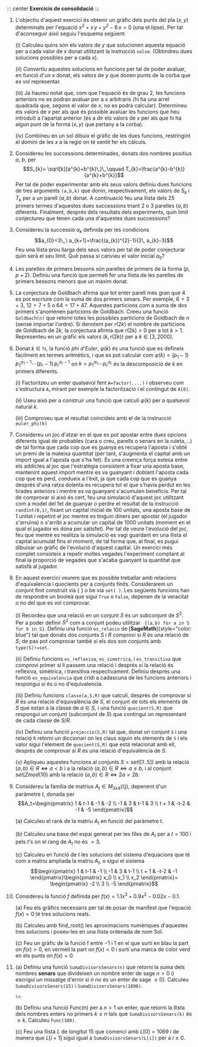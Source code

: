 ::: center
**Exercicis de consolidació**
:::

1.  L'objectiu d'aquest exercici és obtenir un gràfic dels punts del pla
    $(x,y)$ determinats per l'equació $x^{2} + x\, y + y^{2} - 6 \, x=0$
    (una eł.lipse). Per tal d'aconseguir això seguiu l'esquema següent:

    (i) Calculeu quins són els valors de $y$ que solucionen aquesta
        equació per a cada valor de $x$ donat utilitzant la instrucció
        `solve`. (Obtindreu dues solucions possibles per a cada $x$).

    (ii) *Convertiu* aquestes solucions en funcions per tal de poder
         avaluar, en funció d'un $x$ donat, els valors de $y$ que donen
         punts de la corba que es vol representar.

    (iii) Ja haureu notat que, com que l'equació és de grau $2$, les
          funcions anteriors no es podran avaluar per a $x$ arbitraris
          (hi ha una arrel quadrada que, segons el valor de $x$, no es
          podrà calcular). Determineu els valors de $x$ per als que és
          possible avaluar les funcions que heu introduït a l'apartat
          anterior (és a dir els valors de $x$ per als que hi ha algun
          punt de la forma $(x,y)$ que pertany a la corba).

    (iv) Combineu en un sol dibuix el gràfic de les dues funcions,
         restringint el domini de les $x$ a la regió on té sentit fer
         els càlculs.

2.  Considereu les successions determinades, donats dos nombres positius
    $a$, $b$, per
    $$S_{k}= \sqrt[k]{a^{k}+b^{k}\,}\,,\qquad T_{k}=\frac{a^{k}-b^{k}}{a^{k}+b^{k}}$$
    Per tal de poder experimentar amb els seus valors definiu dues
    funcions de tres arguments `(a,b,k)` que donin, respectivament, els
    valors de $S_{k}$ i $T_{k}$ per a un parell $(a,b)$ donat. A
    continuació feu una llista dels $25$ primers termes d'aquestes dues
    successions triant $2$ o $3$ parelles $(a,b)$ diferents. Finalment,
    després dels resultats dels experiments, quin límit conjectureu que
    tenen cada una d'aquestes dues successions?

3.  Considereu la successió $a_{k}$ definida per les condicions
    $$a_{0}=3\,,\ a_{k+1}=\frac{(a_{k})^{2}-1}{2\, a_{k}-3}$$ Feu una
    llista prou llarga dels seus valors per tal de poder conjecturar
    quin serà el seu límit. Què passa si canvieu el valor inicial
    $a_{0}$?

4.  Les parelles de primers bessons són parelles de primers de la forma
    $(p,p+2)$. Definiu una funció que permeti fer una llista de les
    parelles de primers bessons menors que un màxim donat.

5.  La conjectura de Goldbach afirma que tot enter parell més gran que 4
    es pot escriure com la suma de dos primers senars. Per exemple,
    $6=3+3$, $12=7+5$ o $64=17+47$. Aquestes particions com a suma de
    dos primers s'anomenen particions de Goldbach. Creeu una funció
    `Goldbach(n)` que retorni totes les possibles particions de Goldbach
    de $n$ (sense importar l'ordre). Si denotem per $r(2k)$ el nombre de
    particions de Goldbach de $2k$, la conjectura afirma que $r(2k)>0$
    per a tot $k>1$. Representeu en un gràfic els valors $(k,r(2k))$ per
    a $k\in [3,2000]$.

6.  Donat $k\in \mathbb{N}$, la funció *phi d'Euler*, $\varphi(k)$ és
    una funció que es defineix fàcilment en termes aritmètics, i que es
    pot calcular com
    $\varphi(k)=(p_1-1)\,p_1^{\alpha_1-1}\cdots (p_r-1)\, p_r^{\alpha_r-1}$
    on $k=p_1^{\alpha_1}\cdots p_r^{\alpha_r}$ és la descomposició de
    $k$ en primers diferents.

    (i) Factoritzeu un enter qualsevol fent `A=factor(....)` i observeu
        com s'estructura `A`, mirant per exemple la factorització i el
        contingut de `A[0]`.

    (ii) Useu això per a construir una funció que calculi $\varphi(k)$
         per a qualsevol natural $k$.

    (iii) Comproveu que el resultat coincideix amb el de la instrucció
          `euler_phi(k)`

7.  Considereu un joc d'atzar en el que es pot apostar entre dues
    opcions diferents igual de probables (cara o creu, parells o senars
    en la ruleta,...) de tal forma que cada cop que es guanya es
    recupera l'aposta i s'obté un premi de la mateixa quantitat (per
    tant, s'augmenta el capital amb un import igual a l'aposta que s'ha
    fet). És una creença força estesa entre els addictes al joc que
    l'estratègia consistent a fixar una aposta base, mantenint aquest
    import mentre es va guanyant i doblant l'aposta cada cop que es
    perd, condueix a l'èxit, ja que cada cop que es guanya després d'una
    ratxa dolenta es recupera tot el que s'havia perdut en les tirades
    anteriors i mentre es va guanyant s'acumulen beneficis. Per tal de
    comprovar si això és cert, feu una simulació d'aquest joc utilitzant
    com a model del fet de guanyar o perdre el resultat de la instrucció
    `randint(0,1)`, fixant un capital inicial de $100$ unitats, una
    aposta base de $1$ unitat i repetint el joc mentre es tinguin diners
    per apostar (el jugador s'arruïna) o s'arribi a acumular un capital
    de $1000$ unitats (moment en el qual el jugador es dóna per
    satisfet). Per tal de veure l'evolució del joc, feu que mentre es
    realitza la simulació es vagi guardant en una llista el capital
    acumulat fins el moment, de tal forma que, al final, es pugui
    dibuixar un gràfic de l'evolució d'aquest capital. Un exercici més
    complet consisteix a repetir moltes vegades l'experiment comptant al
    final la proporció de vegades que s'acaba guanyant la quantitat que
    satisfà al jugador.

8.  En aquest exercici veurem que es possible treballar amb relacions
    d'equivalencia i quocients per a conjunts finits. Considerarem un
    conjunt finit construït via $\{\ \}$ o be via `set( )`. Les següents
    funcions han de respondre un booleà que sigui `True` o `False`,
    depenen de la veracitat o no del que es vol comprovar.

    (i) Recordeu que una relació en un conjunt $S$ és un subconjunt de
        $S^2$. Per a poder definir $S^2$ com a conjunt podeu utilitzar
        ` {(a,b) for a in S for b in S}`. Definiu una funció
        `es_relacio` de [**SageMath**]{style="color: blue"} tal que
        donats dos conjunts $S$ i $R$ comprovi si $R$ és una relació de
        $S$; de pas pot comprovar també si els dos son conjunts amb
        `type(S)!=set`.

    (ii) Definiu funcions `es_reflexiva`, `es_simetrica`, i
         `es_transitiva` que comprovi primer si li passem una relació i
         després si la relació és reflexiva, simètrica, i transitiva
         respectivament. Definiu després una funció `es_equivalencia`
         que cridi a cadascuna de les funcions anteriors i respongui si
         és o no d'equivalencia.

    (iii) Definiu funcions `classe(a,S,R)` que calculi, després de
          comprovar si $R$ és una relació d'equivalència de $S$, el
          conjunt de tots els elements de $S$ que estan a la classe de
          $a\in S$, i una funció `quocient(S,R)` que respongui un
          conjunt (subconjunt de $S$) que contingui un representant de
          cada classe de $S/R$.

    (iv) Definiu una funció `projeccio(S,R)` tal que, donat un conjunt
         `S` i una relació `R` retorni un diccionari on les claus siguin
         els elements de `S` i els valor sigui l'element de
         `quocient(S,R)` que està relacionat amb ell, després de
         comprovar si $R$ és una relació d'equivalència de $S$.

    (v) Apliqueu aquestes funcions al conjunts $S=set([1..5])$ amb la
        relació $(a,b)\in R \Leftrightarrow a<b$ i a la relació
        $(a,b)\in R \Leftrightarrow a\le b$, i al conjunt $set(Zmod(10)$
        amb la relació $(a,b)\in R  \Leftrightarrow 2a=2b$.

9.  Considereu la família de matrius $A_t \in M_{3x4}(\mathbb{Q})$,
    depenent d'un paràmetre $t$, donada per $$A_t=\begin{pmatrix} 
        1 & t-1  & -1 & -2 \\
        -1 & 3 & t-1 & 3 \\
        t + 1 & -t-2 & -1 & -5
    \end{pmatrix}$$

    (a) Calculeu el rank de la matriu $A_t$ en funció del paràmetre t.

    (b) Calculeu una base del espai generat per les files de $A_t$ per a
        $t=100$ i pels $t$'s on el rang de $A_t$ no és $=3$.

    (c) Calculeu en funció de $t$ les solucions del sistema d'equacions
        que té com a matriu ampliada la matriu $A_t$, o sigui el sistema
        $$\begin{pmatrix} 
                1 & t-1  & -1  \\
                -1 & 3 & t-1  \\
                t + 1 & -t-2 & -1 
            \end{pmatrix}\begin{pmatrix} 
            x_0 \\
            x_1 \\
            x_2
        \end{pmatrix}=
        \begin{pmatrix} 
        -2 \\
        3 \\
        -5
        \end{pmatrix}$$

10. Considereu la funció $f$ definida per
    $f(x)=1.1 x^3+0.9 x^2-0.02 x-0.1$.

    (a) Feu els gràfics necessaris per tal de posar de manifest que
        l'equació $f(x) = 0$ té tres solucions reals.

    (b) Calculeu amb find_root() les aproximacions numèriques d'aquestes
        tres solucions i poseu-les en una llista ordenada de nom Sol.

    (c) Feu un gràfic de la funció f entre $-1$ i $1$ en el que surti en
        blau la part on $f(x) > 0$, en vermell la part on $f(x) < 0$ i
        surti una marca de color verd en els punts on $f(x) = 0$.

11. (a) Definiu una funció `SumaDivisorsSenars(n)` que retorni la suma
        dels nombres **senars** que divideixen un nombre enter de sage
        $n>0$ (i escrigui un missatge d'error si $n$ no és un enter de
        sage $\le 0$). Calculeu `SumaDivisorsSenars(15)` i
        `SumaDivisorsSenars(1890)`.

        \<

    (b) Definiu una funció Func(n) per a $n>1$ un enter, que retorni la
        llista dels nombres enters no primers $k\le n$ tals que
        `SumaDivisorsSenars(k)` és $\ge k$. Calculeu `Func(100)`.

    (c) Feu una llista $L$ de longitut 15 que comenci amb $L[0]=1069$ i
        de manera que $L[i+1]$ sigui igual a `SumaDivisorsSenars(L[i])`
        per a $i\ge 0$.
